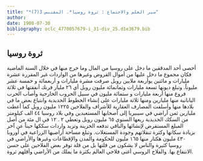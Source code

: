 ```yaml
---
title: "*سير العلم والاجتماع : ثروة روسيا*. المقتبس 3(7)"
author: 
date: 1908-07-30
bibliography: oclc_4770057679-i_31-div_25.d1e3679.bib
---
```




##  ثروة روسيا 


 أحصى  أحد  المدققين ما دخل على روسيا من المال وما خرج منها في خلال السنة الماضية فكان مجموع ما دخل عليها من أموال القروض وغيرها من الواردات غير المقررة  عشرة  مليارات و  مائتين  يوأربعة ملايين روبل صرفت مشرة مليارات و  أربعمائة  و  خمسة  عشر  مليوناً. وتبلغ ديونها  تسعة  مليارات وثمانمائة مليون روبل أي  ٢٦  مليار فرنك أنفقتها في  ثلاثة  فروع منها  أربعة  مليارات و  ستمائة  مليون في سبيل الحروب الخارجية وأصاب الحرب اليابانية منها مليارين ومنها  ثلاثة  مليارات على إنشاء الخطوط الحديدية وابتياع بعض ما في بلادها منها وأسلفت المصارف العقارية للأشراف والفلاحين  ١٢٢٥  مليون روبل كما أعطت مليارين ثمن أراضي في سيبيريا إلى أصحابها المستعبدين وفي بلاد روسيا  ٤٤  الف  كيلومتر من السكك الحديدية ريعها السنوي  ٦٥  مليون روبل وتعطي  ٢  .  ١٢  في ال  مئة  من أصل المبلغ المستقرض لإنشائها والباقي تدفعه الخزينة وتزيد واردات سككها حيناً عن آخر بزيادة سكانها وكثرة تنقلاتهم وجودة المستغلات. وتبلغ مساحة أراضيها الزراعية في أوروبا  ٤٣٠  مليون هكتار منها  ١٦٥  مليون للحكومة والمدن والإقطاعات وغيرها والأراضي في روسيا كثيرة والناس لا يشكون من قلتها بل من قلة توفر بعض الفلاحين على حسن الانتفاع بها. والفلاح الروسي أغنى فلاحي العالم بكثرة ما   يملك من الأراضي وأقلهم ثروة. 
